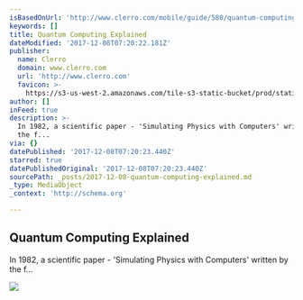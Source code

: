 ```yaml
---
isBasedOnUrl: 'http://www.clerro.com/mobile/guide/580/quantum-computing-explained'
keywords: []
title: Quantum Computing Explained
dateModified: '2017-12-08T07:20:22.181Z'
publisher:
  name: Clerro
  domain: www.clerro.com
  url: 'http://www.clerro.com'
  favicon: >-
    https://s3-us-west-2.amazonaws.com/tile-s3-static-bucket/prod/static/img/favicon.ico
author: []
inFeed: true
description: >-
  In 1982, a scientific paper - 'Simulating Physics with Computers' written by
  the f...
via: {}
datePublished: '2017-12-08T07:20:23.440Z'
starred: true
datePublishedOriginal: '2017-12-08T07:20:23.440Z'
sourcePath: _posts/2017-12-08-quantum-computing-explained.md
_type: MediaObject
_context: 'http://schema.org'

---
```

<article style=""><h1>Quantum Computing Explained</h1><p>In 1982, a scientific paper - 'Simulating Physics with Computers' written by the f...</p><img src="https://s3-us-west-2.amazonaws.com/tile-s3-static-bucket/prod/media/user_uploads/user_122/project_coverimages/1510996379_78_quantumComputingExplained.png" /></article>